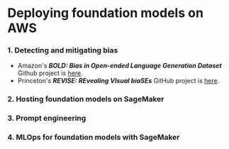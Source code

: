 # Deploying foundation models on AWS

### 1. Detecting and mitigating bias
- Amazon's ***BOLD: Bias in Open-ended Language Generation Dataset*** Github project is [here](https://github.com/amazon-science/bold).
- Princeton's ***REVISE: REvealing VIsual biaSEs*** GitHub project is [here](https://github.com/princetonvisualai/revise-tool).

### 2. Hosting foundation models on SageMaker

### 3. Prompt engineering

### 4. MLOps for foundation models with SageMaker
